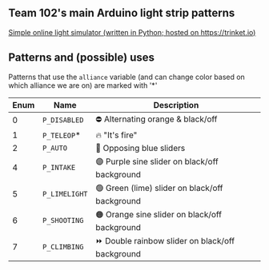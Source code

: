 ## Team 102's main Arduino light strip patterns
[Simple online light simulator (written in Python; hosted on https://trinket.io)](https://trinket.io/python/502dfc496f?runOption=run&showInstructions=true)

## Patterns and (possible) uses
Patterns that use the `alliance` variable (and can change color based on which alliance we are on) are marked with '*'

| Enum | Name | Description |
| ---- | ---- | ----------- |
| 0 | `P_DISABLED` | ⛔ Alternating orange & black/off |
| 1 | `P_TELEOP`* | 🔥 "It's fire" |
| 2 | `P_AUTO` | 🔁 Opposing blue sliders |
| 4 | `P_INTAKE` | 🟣 Purple sine slider on black/off background |
| 5 | `P_LIMELIGHT` | 🟢 Green (lime) slider on black/off background |
| 6 | `P_SHOOTING` | 🟠 Orange sine slider on black/off background |
| 7 | `P_CLIMBING` | ⏩ Double rainbow slider on black/off background |
